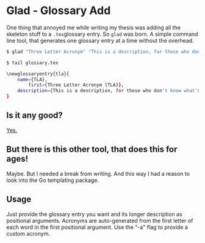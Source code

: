 # Glad - Glossary Add

One thing that annoyed me while writing my thesis was adding all the skeleton stuff to a `.tex`glossary entry. So `glad` was born. A simple command line tool, that generates one glossary entry at a time without the overhead.

```sh
$ glad "Three Letter Acronym" "This is a description, for those who don't know what's happening"

$ tail glossary.tex

\newglossaryentry{tla}{
    name={TLA},
        first={Three Letter Acronym (TLA)},
    description={This is a description, for those who don't know what's happening}
}
```

## Is it any good?

[Yes.](https://news.ycombinator.com/item?id=3067434)

## But there is this other tool, that does this for ages!

Maybe. But I needed a break from writing. And this way I had a reason to look into the Go templating package.

## Usage

Just provide the glossary entry you want and its longer description as positional arguments. Acronyms are auto-generated from the first letter of each word in the first positional argument. Use the "-a" flag to provide a custom acronym.
